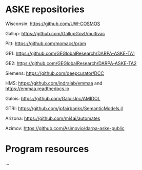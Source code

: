 # ASKE repositories

Wisconsin: https://github.com/UW-COSMOS

Gallup: https://github.com/GallupGovt/multivac

Pitt: https://github.com/momacs/pram

GE1: https://github.com/GEGlobalResearch/DARPA-ASKE-TA1

GE2: https://github.com/GEGlobalResearch/DARPA-ASKE-TA2

Siemens: https://github.com/deepcurator/DCC 

HMS: https://github.com/indralab/emmaa and https://emmaa.readthedocs.io

Galois: https://github.com/GaloisInc/AMIDOL

GTRI: https://github.com/jpfairbanks/SemanticModels.jl

Arizona: https://github.com/ml4ai/automates

Azimov: https://github.com/Asimovio/darpa-aske-public


# Program resources

...

